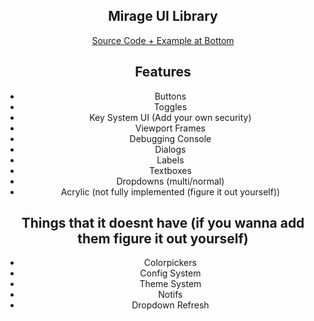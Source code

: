 <div align="center">
  
## Mirage UI Library

[Source Code + Example at Bottom](https://raw.githubusercontent.com/nxtcapi/Mirage-UI-Library-Leak/main/Main.lua)


## Features

- Buttons
- Toggles
- Key System UI (Add your own security)
- Viewport Frames
- Debugging Console
- Dialogs
- Labels
- Textboxes
- Dropdowns (multi/normal)
- Acrylic (not fully implemented (figure it out yourself))


## Things that it doesnt have (if you wanna add them figure it out yourself)

- Colorpickers
- Config System
- Theme System
- Notifs
- Dropdown Refresh
